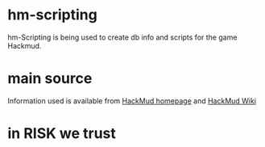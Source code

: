 # hm-scripting
hm-Scripting is being used to create db info and scripts for the game Hackmud.

# main source
Information used is available from 
[HackMud homepage](https://www.hackmud.com/) and [HackMud Wiki](https://wiki.hackmud.com/)

# in RISK we trust
